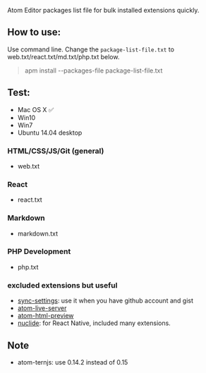 Atom Editor packages list file for bulk installed extensions quickly.

## How to use:

Use command line. Change the `package-list-file.txt` to web.txt/react.txt/md.txt/php.txt below.

> apm install --packages-file package-list-file.txt

## Test:

- Mac OS X ✅
- Win10
- Win7
- Ubuntu 14.04 desktop

### HTML/CSS/JS/Git (general)

- web.txt

### React

- react.txt

### Markdown

- markdown.txt

### PHP Development

- php.txt

### excluded extensions but useful

- [sync-settings](https://atom.io/packages/sync-settings): use it when you have github account and gist
- [atom-live-server](https://atom.io/packages/atom-live-server)
- [atom-html-preview](https://atom.io/packages/atom-html-preview)
- [nuclide](https://atom.io/packages/nuclide): for React Native, included many extensions.

## Note

- atom-ternjs: use 0.14.2 instead of 0.15
